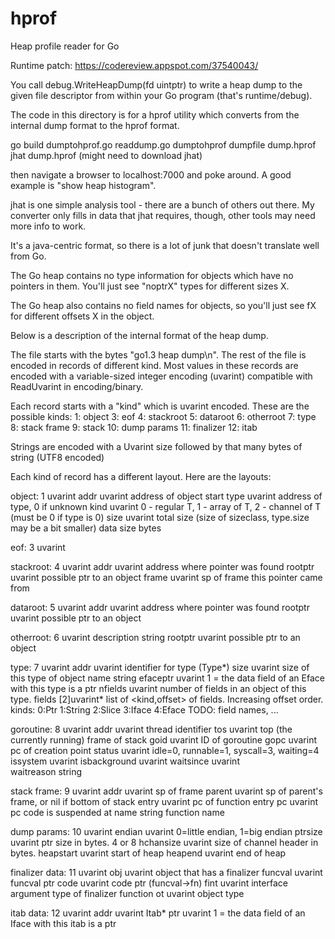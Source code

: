 hprof
=====

Heap profile reader for Go

Runtime patch: https://codereview.appspot.com/37540043/

You call debug.WriteHeapDump(fd uintptr) to write a heap dump to the given
file descriptor from within your Go program (that's runtime/debug).

The code in this directory is for a hprof utility which converts
from the internal dump format to the hprof format.

go build dumptohprof.go readdump.go
dumptohprof dumpfile dump.hprof
jhat dump.hprof  (might need to download jhat)

then navigate a browser to localhost:7000 and poke around.  A good example is "show heap histogram".

jhat is one simple analysis tool - there are a bunch of others out
there.  My converter only fills in data that jhat requires, though,
other tools may need more info to work.

It's a java-centric format, so there is a lot of junk that doesn't
translate well from Go.

The Go heap contains no type information for objects which have no
pointers in them.  You'll just see "noptrX" types for different sizes
X.

The Go heap also contains no field names for objects, so you'll just
see fX for different offsets X in the object.

Below is a description of the internal format of the heap dump.

The file starts with the bytes "go1.3 heap dump\n".  The rest of the
file is encoded in records of different kind.  Most values in these
records are encoded with a variable-sized integer encoding (uvarint)
compatible with ReadUvarint in encoding/binary.

Each record starts with a "kind" which is uvarint encoded.  These
are the possible kinds:
   1: object
   3: eof
   4: stackroot
   5: dataroot
   6: otherroot
   7: type
   8: stack frame
   9: stack
  10: dump params
  11: finalizer
  12: itab

Strings are encoded with a Uvarint size followed by that many bytes of string (UTF8 encoded)

Each kind of record has a different layout.  Here are the layouts:

object:
  1       uvarint
  addr    uvarint     address of object start
  type    uvarint     address of type, 0 if unknown
  kind    uvarint     0 - regular T, 1 - array of T, 2 - channel of T (must be 0 if type is 0)
  size    uvarint     total size (size of sizeclass, type.size may be a bit smaller)
  data    size bytes

eof:
  3       uvarint

stackroot:
  4       uvarint
  addr    uvarint     address where pointer was found
  rootptr uvarint     possible ptr to an object
  frame   uvarint     sp of frame this pointer came from

dataroot:
  5       uvarint
  addr    uvarint     address where pointer was found
  rootptr uvarint     possible ptr to an object

otherroot:
  6       uvarint
  description string
  rootptr uvarint     possible ptr to an object

type:
  7         uvarint
  addr      uvarint   identifier for type (Type*)
  size      uvarint   size of this type of object
  name      string
  efaceptr  uvarint   1 = the data field of an Eface with this type is a ptr
  nfields   uvarint   number of fields in an object of this type.
  fields    [2]uvarint*  list of <kind,offset> of fields.  Increasing offset order.
                      kinds: 0:Ptr 1:String 2:Slice 3:Iface 4:Eface
  TODO: field names, ...

goroutine:
  8       uvarint
  addr    uvarint     thread identifier
  tos     uvarint     top (the currently running) frame of stack
  goid    uvarint     ID of goroutine
  gopc    uvarint     pc of creation point
  status  uvarint     idle=0, runnable=1, syscall=3, waiting=4
  issystem uvarint
  isbackground uvarint
  waitsince uvarint   
  waitreason string

stack frame:
  9       uvarint
  addr    uvarint     sp of frame
  parent  uvarint     sp of parent's frame, or nil if bottom of stack
  entry   uvarint     pc of function entry
  pc      uvarint     pc code is suspended at
  name    string      function name

dump params:
  10        uvarint
  endian    uvarint     0=little endian, 1=big endian
  ptrsize   uvarint     ptr size in bytes.  4 or 8
  hchansize uvarint     size of channel header in bytes.
  heapstart uvarint     start of heap
  heapend   uvarint     end of heap

finalizer data:
  11        uvarint
  obj       uvarint    object that has a finalizer
  funcval   uvarint    funcval ptr
  code      uvarint    code ptr (funcval->fn)
  fint      uvarint    interface argument type of finalizer function
  ot        uvarint    object type

itab data:
  12        uvarint
  addr      uvarint    Itab*
  ptr       uvarint    1 = the data field of an Iface with this itab is a ptr
